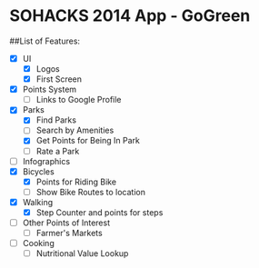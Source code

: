 SOHACKS 2014 App - GoGreen
=======
##List of Features:
- [x] UI
  - [x] Logos
  - [x] First Screen
- [x] Points System
  - [ ] Links to Google Profile
- [x] Parks
  - [x] Find Parks
  - [ ] Search by Amenities
  - [x] Get Points for Being In Park
  - [ ] Rate a Park
- [ ] Infographics
- [x] Bicycles
  - [x] Points for Riding Bike
  - [ ] Show Bike Routes to location
- [x] Walking
  - [x] Step Counter and points for steps
- [ ] Other Points of Interest
  - [ ] Farmer's Markets
- [ ] Cooking
  - [ ] Nutritional Value Lookup
